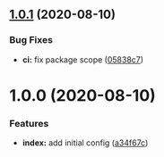 ## [1.0.1](https://github.com/funda-frontend/tailwind-config/compare/v1.0.0...v1.0.1) (2020-08-10)


### Bug Fixes

* **ci:** fix package scope ([05838c7](https://github.com/funda-frontend/tailwind-config/commit/05838c7bc8f51c6dbe108412f04dd163d175ee5e))

# 1.0.0 (2020-08-10)


### Features

* **index:** add initial config ([a34f67c](https://github.com/funda-frontend/tailwind-config/commit/a34f67caef1001704c2cc6f32a9bb1502ef80ea9))
